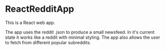 # ReactRedditApp

This is a React web app. 


The app uses the reddit .json to produce a small newsfeed. In it's current state it works like a reddit with minimal styling. The app also allows the user to fetch from different popular subreddits.
